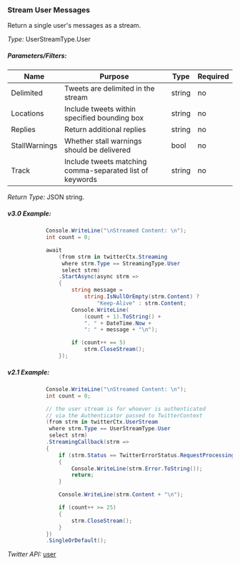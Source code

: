 ### Stream User Messages
Return a single user's messages as a stream.

*Type:* UserStreamType.User

##### Parameters/Filters:

| Name | Purpose | Type | Required |
|------|---------|------|----------|
| Delimited | Tweets are delimited in the stream | string | no |
| Locations | Include tweets within specified bounding box | string | no |
| Replies | Return additional replies | string | no |
| StallWarnings | Whether stall warnings should be delivered | bool | no |
| Track | Include tweets matching comma-separated list of keywords | string | no |

*Return Type:* JSON string.

##### v3.0 Example:

```c#
            Console.WriteLine("\nStreamed Content: \n");
            int count = 0;

            await
                (from strm in twitterCtx.Streaming
                 where strm.Type == StreamingType.User
                 select strm)
                .StartAsync(async strm =>
                {
                    string message = 
                        string.IsNullOrEmpty(strm.Content) ? 
                            "Keep-Alive" : strm.Content;
                    Console.WriteLine(
                        (count + 1).ToString() + 
                        ". " + DateTime.Now + 
                        ": " + message + "\n");

                    if (count++ == 5)
                        strm.CloseStream();
                });
```

##### v2.1 Example:

```c#
            Console.WriteLine("\nStreamed Content: \n");
            int count = 0;

            // the user stream is for whoever is authenticated
            // via the Authenticator passed to TwitterContext
            (from strm in twitterCtx.UserStream
             where strm.Type == UserStreamType.User
             select strm)
            .StreamingCallback(strm =>
            {
                if (strm.Status == TwitterErrorStatus.RequestProcessingException)
                {
                    Console.WriteLine(strm.Error.ToString());
                    return;
                }

                Console.WriteLine(strm.Content + "\n");

                if (count++ >= 25)
                {
                    strm.CloseStream();
                }
            })
            .SingleOrDefault();
```

*Twitter API:* [ user](https://dev.twitter.com/docs/api/1.1/get/user)